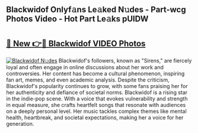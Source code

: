 ## Blackwidof Onlyf𝚊ns Le𝚊ked N𝚞des - Part-wcg Photos Video - Hot Part Le𝚊ks pUIDW

# <h2><a href="http://ab75700.deff.icu/?id=Blackwidof">🔗 New 👉🔴 Blackwidof VIDEO Photos</a></h2>

[![Blackwidof N𝚞des](https://i.imgur.com/rIISA9y.gif)](http://ab75700.deff.icu/?id=Blackwidof)
Blackwidof's followers, known as "Sirens," are fiercely loyal and often engage in online discussions about her work and controversies. Her content has become a cultural phenomenon, inspiring fan art, memes, and even academic analysis. Despite the criticism, Blackwidof's popularity continues to grow, with some fans praising her for her authenticity and defiance of societal norms. Blackwidof is a rising star in the indie-pop scene. With a voice that evokes vulnerability and strength in equal measure, she crafts heartfelt songs that resonate with audiences on a deeply personal level. Her music tackles complex themes like mental health, heartbreak, and societal expectations, making her a voice for her generation.
